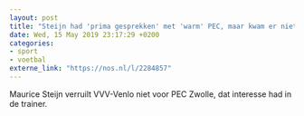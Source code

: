 ```yaml
---
layout: post
title: "Steijn had 'prima gesprekken' met 'warm' PEC, maar kwam er niet uit"
date: Wed, 15 May 2019 23:17:29 +0200
categories: 
- sport 
- voetbal 
externe_link: "https://nos.nl/l/2284857"
---
```


Maurice Steijn verruilt VVV-Venlo niet voor PEC Zwolle, dat interesse had in de trainer.
